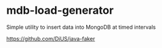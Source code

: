 # mdb-load-generator

Simple utility to insert data into MongoDB at timed intervals

https://github.com/DiUS/java-faker